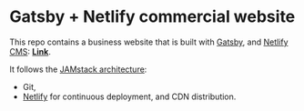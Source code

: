 # Gatsby + Netlify commercial website

This repo contains a business website that is built with [Gatsby](https://www.gatsbyjs.org/), and [Netlify CMS](https://www.netlifycms.org): **[Link](https://cranky-wescoff-204720.netlify.com/)**.

It follows the [JAMstack architecture](https://jamstack.org): 

  - Git, 
  - [Netlify](https://www.netlify.com) for continuous deployment, and CDN distribution.


